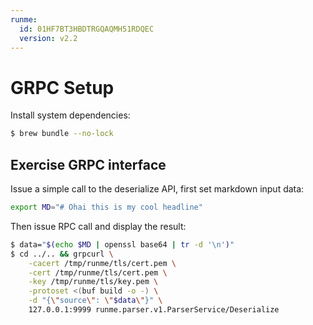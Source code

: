 ```yaml
---
runme:
  id: 01HF7BT3HBDTRGQAQMH51RDQEC
  version: v2.2
---
```


# GRPC Setup

Install system dependencies:

```sh {"id":"01HF7BT3HBDTRGQAQMGTJN1KP3"}
$ brew bundle --no-lock
```

## Exercise GRPC interface

Issue a simple call to the deserialize API, first set markdown input data:

```sh {"id":"01HF7BT3HBDTRGQAQMH0ZYTWA9"}
export MD="# Ohai this is my cool headline"
```

Then issue RPC call and display the result:

```sh {"closeTerminalOnSuccess":"false","id":"01HF7BT3HBDTRGQAQMH2K85BHG","terminalRows":"15"}
$ data="$(echo $MD | openssl base64 | tr -d '\n')"
$ cd ../.. && grpcurl \
    -cacert /tmp/runme/tls/cert.pem \
    -cert /tmp/runme/tls/cert.pem \
    -key /tmp/runme/tls/key.pem \
    -protoset <(buf build -o -) \
    -d "{\"source\": \"$data\"}" \
    127.0.0.1:9999 runme.parser.v1.ParserService/Deserialize
```
